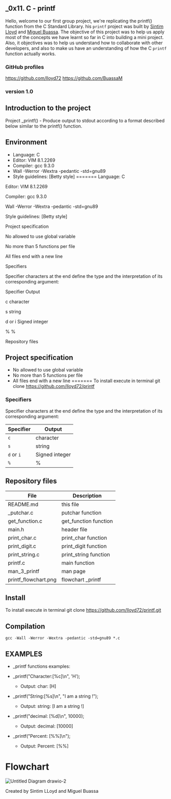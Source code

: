 ## _0x11. C - printf


Hello, welcome to our first group project, we're replicating the printf() function from the C Standard Library.
his `printf` project was built by [Sintim Lloyd]() and [Miguel Buassa](). The objective of this project was to help us apply most of the concepts we have learnt so far in C into building a mini project. Also, it objectives was to help us understand how to collaborate with other developers, and also to make us have an understanding of how the C `printf` function actually works.
### GitHub profiles
https://github.com/lloyd72
https://github.com/BuassaM

 ### version 1.0

 ## Introduction to the project

 Project _printf() - Produce output to stdout according to a format described below similar to the printf() function.

 ## Environment
 - Language: C
 - Editor: VIM 8.1.2269
 - Compiler: gcc 9.3.0
 - Wall -Werror -Wextra -pedantic -std=gnu89
 - Style guidelines: [Betty style]
=======
Language: C

Editor: VIM 8.1.2269

Compiler: gcc 9.3.0

Wall -Werror -Wextra -pedantic -std=gnu89

Style guidelines: [Betty style]

Project specification

No allowed to use global variable

No more than 5 functions per file

All files end with a new line

Specifiers

Specifier characters at the end define the type and the interpretation of its corresponding argument:

Specifier	Output

c	character

s	string

d or i	Signed integer

%	%

Repository files

 ## Project specification

 - No allowed to use global variable
 - No more than 5 functions per file
 - All files end with a new line
=======
To install execute in terminal git clone https://github.com/lloyd72/printf

 <h3>Specifiers </h3>
 Specifier characters at the end define the type and the interpretation of its corresponding argument:

 | Specifier  | Output          |
 |------------|-----------------|
 | `c`        | character       |
 | `s`        | string          |
 | `d` or `i` | Signed integer  |
 | `%`        | %               |

 ## Repository files

 |**File**|**Description**|
 |--------|---------------|
 |README.md|this file|
 |\_putchar.c|putchar function|
 |get_function.c|get_function function|
 |main.h|header file|
 |print_char.c|print_char function|
 |print_digit.c|print_digit function|
 |print_string.c|print_string function|
 |printf.c|main function|
 |man_3_printf | man page|
 |printf_flowchart.png | flowchart _printf|

 ## Install
 To install execute in terminal
 git clone https://github.com/lloyd72/printf.git

 ## Compilation

 ``gcc -Wall -Werror -Wextra -pedantic -std=gnu89 *.c``

 ## EXAMPLES ##
 - _printf functions examples:

 - _printf("Character:[%c]\n", 'H');
   + Output: char: [H]
 - _printf("String:[%s]\n", "I am a string !");
   + Output: string: [I am a string !]
 - _printf("decimal: [%d]\n", 10000);
   + Output: decimal: [10000]
 - _printf("Percent: [%%]\n");
   + Output: Percent: [%%]

 # Flowchart

![Untitled Diagram drawio-2](https://user-images.githubusercontent.com/122834454/227739331-b03202b0-7118-41ac-9347-be8ce14557e2.png)

Created by Sintim LLoyd and Miguel Buassa
